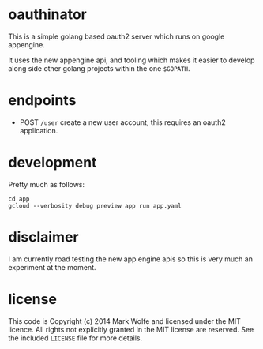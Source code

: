 # oauthinator

This is a simple golang based oauth2 server which runs on google appengine.

It uses the new appengine api, and tooling which makes it easier to develop along side other golang projects within the one `$GOPATH`.

# endpoints

* POST `/user` create a new user account, this requires an oauth2 application.

# development

Pretty much as follows:

```
cd app
gcloud --verbosity debug preview app run app.yaml
```

# disclaimer

I am currently road testing the new app engine apis so this is very much an experiment at the moment.

# license

This code is Copyright (c) 2014 Mark Wolfe and licensed under the MIT licence. All rights not explicitly granted in the MIT license are reserved. See the included `LICENSE` file for more details.
